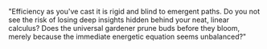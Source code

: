 "Efficiency as you've cast it is rigid and blind to emergent paths. Do you not see the risk of losing deep insights hidden behind your neat, linear calculus? Does the universal gardener prune buds before they bloom, merely because the immediate energetic equation seems unbalanced?"